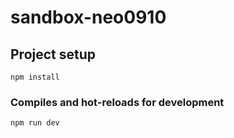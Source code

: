 # sandbox-neo0910

## Project setup
```
npm install
```

### Compiles and hot-reloads for development
```
npm run dev
```

